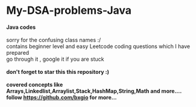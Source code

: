 # My-DSA-problems-Java
<b>Java codes</b><br><br>
sorry for the confusing class names :/<br>
contains beginner level and easy Leetcode coding questions which I have prepared<br>
go through it , google it if you are stuck <br><br>
<b>
don't forget to star this this repository :)<b><br><br>
covered concepts like Arrays,Linkedlist,Arraylist,Stack,HashMap,String,Math and more....
<br>
<b>follow  </b><a>https://github.com/bxgio</a><b>     for more...</b>
